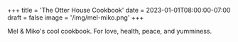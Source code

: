 +++
title = 'The Otter House Cookbook'
date = 2023-01-01T08:00:00-07:00
draft = false
image = '/img/mel-miko.png'
+++

Mel & Miko's cool cookbook. For love, health, peace, and yumminess.